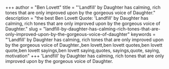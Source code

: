 +++
author = "Ben Lovett"
title = "'Landfill' by Daughter has calming, rich tones that are only improved upon by the gorgeous voice of Daughter."
description = "the best Ben Lovett Quote: 'Landfill' by Daughter has calming, rich tones that are only improved upon by the gorgeous voice of Daughter."
slug = "landfill-by-daughter-has-calming-rich-tones-that-are-only-improved-upon-by-the-gorgeous-voice-of-daughter"
keywords = "'Landfill' by Daughter has calming, rich tones that are only improved upon by the gorgeous voice of Daughter.,ben lovett,ben lovett quotes,ben lovett quote,ben lovett sayings,ben lovett saying,quotes, sayings,quote, saying, motivation"
+++
'Landfill' by Daughter has calming, rich tones that are only improved upon by the gorgeous voice of Daughter.

